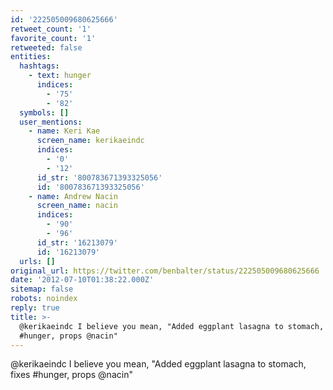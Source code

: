 ```yaml
---
id: '222505009680625666'
retweet_count: '1'
favorite_count: '1'
retweeted: false
entities:
  hashtags:
    - text: hunger
      indices:
        - '75'
        - '82'
  symbols: []
  user_mentions:
    - name: Keri Kae
      screen_name: kerikaeindc
      indices:
        - '0'
        - '12'
      id_str: '800783671393325056'
      id: '800783671393325056'
    - name: Andrew Nacin
      screen_name: nacin
      indices:
        - '90'
        - '96'
      id_str: '16213079'
      id: '16213079'
  urls: []
original_url: https://twitter.com/benbalter/status/222505009680625666
date: '2012-07-10T01:38:22.000Z'
sitemap: false
robots: noindex
reply: true
title: >-
  @kerikaeindc I believe you mean, "Added eggplant lasagna to stomach, fixes
  #hunger, props @nacin"
---
```


@kerikaeindc I believe you mean, "Added eggplant lasagna to stomach, fixes #hunger, props @nacin"